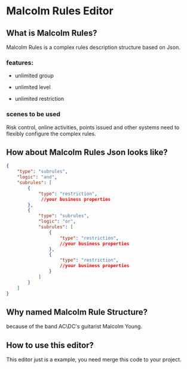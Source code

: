 # Malcolm Rules Editor

## What is Malcolm Rules?

 Malcolm Rules is a complex rules description structure based on Json.

###  features:
 
- unlimited group

- unlimited level

- unlimited restriction

### scenes to be used
Risk control, online activities, points issued and other systems need to flexibly configure the complex rules.

## How about Malcolm Rules Json looks like?

```json
{
    "type": "subrules",
    "logic": "and",
    "subrules": [
        {
            "type": "restriction",
             //your business properties
        },
        {
            "type": "subrules",
            "logic": "or",
            "subrules": [
                {
                    "type": "restriction",
                    //your business properties
                },
                {
                    "type": "restriction",
                    //your business properties
                }
            ]
        }
    ]
}
```
## Why named Malcolm Rule Structure?
because of the band AC\DC's guitarist Malcolm Young.

## How to use this editor?
This editor just is a example, you need merge this code to your project.